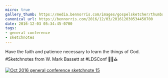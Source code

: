 ```yaml
---
micro: true
gallery_thumb: https://media.bennorris.com/images/gospelsketcher/thumbs/oct-16-2-bassett.jpg
canonical_url: https://bennorris.com/2016/12/03/201612030534450700
date: 2016-12-03 05:34:45-0700
tags:
- general conference
- sketchnotes
---
```


Have the faith and patience necessary to learn the things of God.
#Sketchnotes from W. Mark Bassett at #LDSConf ✍🏼⛪️

[![Oct 2016 general conference sketchnote 15](https://media.bennorris.com/images/gospelsketcher/general-conference/oct-2016/oct-16-2-bassett.jpg)](https://media.bennorris.com/images/gospelsketcher/general-conference/oct-2016/oct-16-2-bassett.jpg)
